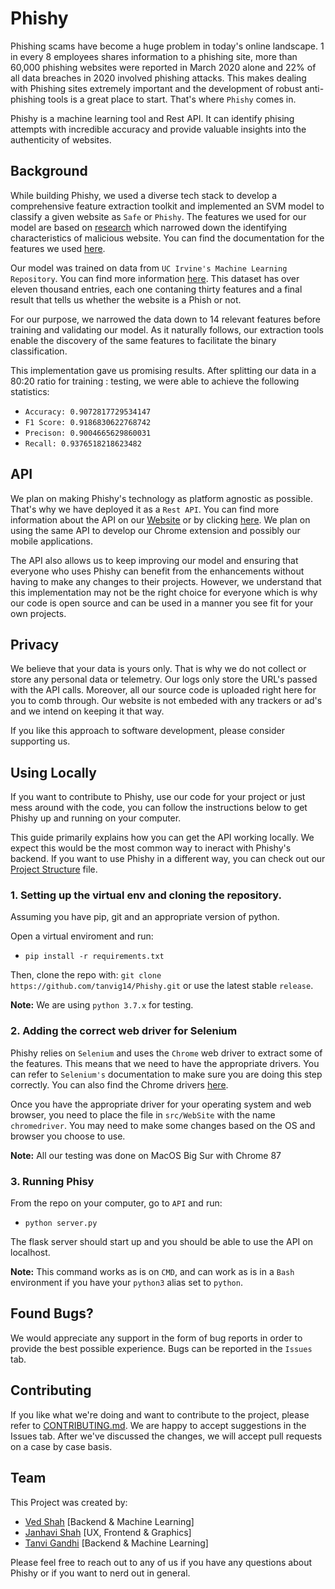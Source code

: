 # Phishy

Phishing scams have become a huge problem in today's online landscape. 1 in every 8 employees shares information to a phishing site,
more than 60,000 phishing websites were reported in March 2020 alone and 22% of all data breaches in 2020 involved phishing attacks. This makes dealing with Phishing sites extremely important and the development of robust anti-phishing tools is a great place to start. That's where `Phishy` comes in.

Phishy is a machine learning tool and Rest API. It can identify phising attempts with incredible accuracy and provide valuable insights into the authenticity of websites.

## Background

While building Phishy, we used a diverse tech stack to develop a comprehensive feature extraction toolkit and implemented an SVM model to classify a given website as `Safe` or `Phishy`. The features we used for our model are based on [research](https://archive.ics.uci.edu/ml/datasets/phishing+websites#) which narrowed down the identifying characteristics of malicious website. You can find the documentation for the features we used [here](). 

Our model was trained on data from `UC Irvine's Machine Learning Repository`. You can find more information [here](https://archive.ics.uci.edu/ml/datasets/phishing+websites#). This dataset has over eleven thousand entries, each one contaning thirty features and a final result that tells us whether the website is a Phish or not. 

For our purpose, we narrowed the data down to 14 relevant features before training and validating our model. As it naturally follows, our extraction tools enable the discovery of the same features to facilitate the binary classification.

This implementation gave us promising results. After splitting our data in a 80:20 ratio for training : testing, we were able to achieve the following statistics:
* `Accuracy: 0.9072817729534147`
* `F1 Score: 0.9186830622768742`
* `Precison: 0.9004665629860031`
* `Recall: 0.9376518218623482`

## API

We plan on making Phishy's technology as platform agnostic as possible. That's why we have deployed it as a `Rest API`. You can find more information about the API on our [Website]() or by clicking [here](https://github.com/tanvig14/Phishy/blob/main/API.md). We plan on using the same API to develop our Chrome extension and possibly our mobile applications. 

The API also allows us to keep improving our model and ensuring that everyone who uses Phishy can benefit from the enhancements without having to make any changes to their projects. However, we understand that this implementation may not be the right choice for everyone which is why our code is open source and can be used in a manner you see fit for your own projects. 

## Privacy

We believe that your data is yours only. That is why we do not collect or store any personal data or telemetry. Our logs only store the URL's passed with the API calls. Moreover, all our source code is uploaded right here for you to comb through. Our website is not embeded with any trackers or ad's and we intend on keeping it that way.

If you like this approach to software development, please consider supporting us.

## Using Locally

If you want to contribute to Phishy, use our code for your project or just mess around with the code, you can follow the instructions below to get Phishy up and running on your computer.

This guide primarily explains how you can get the API working locally. We expect this would be the most common way to ineract with Phishy's backend. If you want to use Phishy in a different way, you can check out our [Project Structure]() file.

### 1. Setting up the virtual env and cloning the repository.

Assuming you have pip, git and an appropriate version of python.

Open a virtual enviroment and run:
    
* `pip install -r requirements.txt`


Then, clone the repo with: `git clone https://github.com/tanvig14/Phishy.git` or use the latest stable `release`.

**Note:** We are using `python 3.7.x` for testing.

### 2. Adding the correct web driver for Selenium

Phishy relies on `Selenium` and uses the `Chrome` web driver to extract some of the features. This means that we need to have the appropriate drivers. You can refer to `Selenium's` documentation to make sure you are doing this step correctly. You can also find the Chrome drivers [here](https://sites.google.com/a/chromium.org/chromedriver/downloads). 

Once you have the appropriate driver for your operating system and web browser, you need to place the file in `src/WebSite` with the name `chromedriver`. You may need to make some changes based on the OS and browser you choose to use.

**Note:** All our testing was done on MacOS Big Sur with Chrome 87

### 3. Running Phisy

From the repo on your computer, go to `API` and run:

* `python server.py`

The flask server should start up and you should be able to use the API on localhost.

**Note:** This command works as is on `CMD`, and can work as is in a `Bash` environment if you have your `python3` alias set to `python`.

## Found Bugs?
We would appreciate any support in the form of bug reports in order to provide the best possible experience. Bugs can be reported in the `Issues` tab.

## Contributing
If you like what we're doing and want to contribute to the project, please refer to [CONTRIBUTING.md](https://github.com/tanvig14/Phishy/blob/main/CONTRIBUTING.md). We are happy to accept suggestions in the Issues tab. After we've discussed the changes, we will accept pull requests on a case by case basis.

## Team
This Project was created by:

* [Ved Shah]() [Backend & Machine Learning]
* [Janhavi Shah]() [UX, Frontend & Graphics]
* [Tanvi Gandhi]() [Backend & Machine Learning]

Please feel free to reach out to any of us if you have any questions about Phishy or if you want to nerd out in general. 